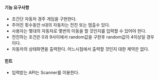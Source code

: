 #### 기능 요구사항
- 초간단 자동차 경주 게임을 구현한다.
- 주어진 횟수동안 n대의 자동차는 전진 또는 멈출수 있다.
- 사용자는 몇대의 자동차로 몇번의 이동을 할 것인지를 입력할 수 있어야 한다.
- 전진하는 조건은 0과 9사이에서 random값을 구한후 random값이 4이상일 경우이다.
- 자동차의 상태화면을 출력한다. 어느시점에서 출력할 것인지 대한 제약은 없다.

#### 힌트
- 입력받는 API는 Scanner를 이용한다.

